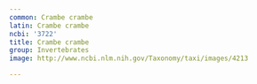 ```yaml
---
common: Crambe crambe
latin: Crambe crambe
ncbi: '3722'
title: Crambe crambe
group: Invertebrates
image: http://www.ncbi.nlm.nih.gov/Taxonomy/taxi/images/4213

---
```

